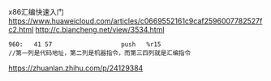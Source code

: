 x86汇编快速入门  
https://www.huaweicloud.com/articles/c0669552161c9caf2596007782527fc2.html
http://c.biancheng.net/view/3534.html  

    960:   41 57                   push   %r15
    //第一列是代码地址，第二列是机器指令，而第三四列就是汇编指令  

https://zhuanlan.zhihu.com/p/24129384
